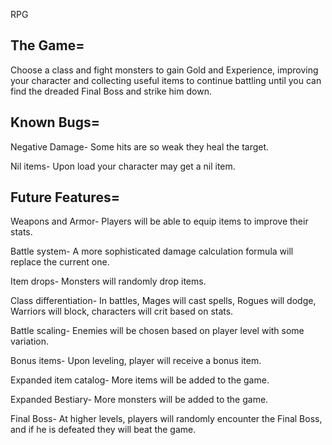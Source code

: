 RPG


The Game=
---------

Choose a class and fight monsters to gain Gold and Experience,
improving your character and collecting useful items to
continue battling until you can find the dreaded Final Boss
and strike him down. 

Known Bugs=
-----------

Negative Damage- Some hits are so weak they heal the target.

Nil items- Upon load your character may get a nil item.

Future Features=
----------------

Weapons and Armor- Players will be able to equip items to improve
their stats.

Battle system- A more sophisticated damage calculation formula
will replace the current one.

Item drops- Monsters will randomly drop items.

Class differentiation- In battles, Mages will cast spells, Rogues
will dodge, Warriors will block, characters will crit based on stats.

Battle scaling- Enemies will be chosen based on player level
with some variation.

Bonus items- Upon leveling, player will receive a bonus item.

Expanded item catalog- More items will be added to the game.

Expanded Bestiary- More monsters will be added to the game.

Final Boss- At higher levels, players will randomly encounter
the Final Boss, and if he is defeated they will beat
the game.